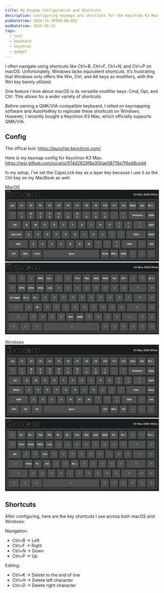 ```yaml
---
title: My Keymap Configuration and Shortcuts
description: Configuring keymaps and shortcuts for the Keychron K3 Max keyboard on Windows.
pubDatetime: 2024-11-30T00:00:00Z
modDatetime: 2025-06-22
tags:
  - tool
  - keyboard
  - keychron
  - gadget
---
```


I often navigate using shortcuts like Ctrl+B, Ctrl+F, Ctrl+N, and Ctrl+P on macOS. Unfortunately, Windows lacks equivalent shortcuts.
It’s frustrating that Windows only offers the Win, Ctrl, and Alt keys as modifiers, with the Win key barely utilized.

One feature I love about macOS is its versatile modifier keys: Cmd, Opt, and Ctrl. This allows for a wider variety of shortcuts.

Before owning a QMK/VIA-compatible keyboard, I relied on keymapping software and AutoHotKey to replicate these shortcuts on Windows. However, I recently bought a Keychron K3 Max, which officially supports QMK/VIA.

## Config

The offical tool:
<https://launcher.keychron.com/>

Here is my keymap config for Keychron K3 Max.
<https://gist.github.com/iucario/514d2829f8a300ae58715e7f6ad8ced4>

In my setup, I’ve set the CapsLock key as a layer key because I use it as the Ctrl key on my MacBook as well.

MacOS
![MacOS Layer 1](<../../assets/images/keychron layer 0.webp>)
![MacOS Layer 2(With `FN` pressed)](<../../assets/images/keychron layer 1.webp>)

Windows
![Windows Layer 1](<../../assets/images/keychron layer 2.webp>)
![Windows Layer 2(With `FN` pressed)](<../../assets/images/keychron layer 3.webp>)

## Shortcuts

After configuring, here are the key shortcuts I use across both macOS and Windows:

Navigation:

- Ctrl+B → Left
- Ctrl+F → Right
- Ctrl+N → Down
- Ctrl+P → Up

Editing:

- Ctrl+K → Delete to the end of line
- Ctrl+H → Delete left character
- Ctrl+D → Delete right character

